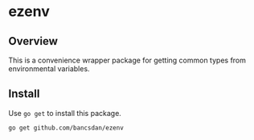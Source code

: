 # ezenv

## Overview

This is a convenience wrapper package for getting common types from environmental variables.

## Install

Use `go get` to install this package.
```
go get github.com/bancsdan/ezenv
```
